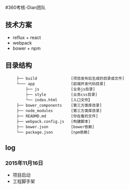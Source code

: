 #360考核-Dian团队

## 技术方案
- reflux + react
- webpack
- bower + npm

## 目录结构
         ├── build               [项目发布后生成的目录或文件]
         └─── app                [前端开发代码目录]  
             ├── js              [业务js目录]       
             ├── style           [业务css目录]
             └── index.html      [入口文件】  
         ├── bower_components    [第三方类库目录]
         ├── node_modules        [第三方类库目录]
         ├── READMD.md           [你在看的文件]
         ├── webpack.config.js   [构建脚本]
         ├── bower.json          [bower依赖]
         └── package.json        [npm依赖]
     
## log
### 2015年11月16日
- 项目启动
- 工程脚手架

  
	 